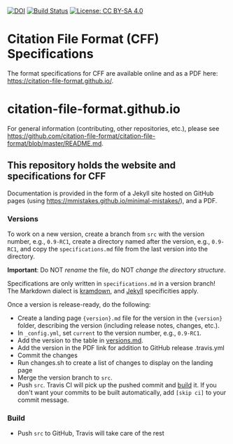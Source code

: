 [![DOI](https://zenodo.org/badge/DOI/10.5281/zenodo.1003150.svg)](https://doi.org/10.5281/zenodo.1003150) [![Build Status](https://travis-ci.org/citation-file-format/citation-file-format.github.io.svg?branch=src)](https://travis-ci.org/citation-file-format/citation-file-format.github.io) [![License: CC BY-SA 4.0](https://img.shields.io/badge/License-CC%20BY--SA%204.0-lightgrey.svg)](https://creativecommons.org/licenses/by-sa/4.0/)

# Citation File Format (CFF) Specifications

The format specifications for CFF are available online and as a PDF here: <https://citation-file-format.github.io/>.


# citation-file-format.github.io

For general information (contributing, other repositories, etc.), please see https://github.com/citation-file-format/citation-file-format/blob/master/README.md.

## This repository holds the website and specifications for CFF

Documentation is provided in the form of a Jekyll site hosted on GitHub pages (using https://mmistakes.github.io/minimal-mistakes/), and a PDF.

### Versions

To work on a new version, create a branch from `src` with the version number,
e.g., `0.9-RC1`, create a directory named after the version, e.g., `0.9-RC1`,
and copy the `specifications.md` file from the last version into the directory.

**Important**: Do NOT *rename* the file, do NOT *change the directory structure*.

Specifications are only written in `specifications.md` in a version branch!
The Markdown dialect is [kramdown](https://kramdown.gettalong.org/), and
[Jekyll](https://jekyllrb.com/) specificities apply.

Once a version is release-ready, do the following:

- Create a landing page `{version}.md` file for the version in the `{version}` folder, describing the version (including release notes, changes, etc.).
- In `_config.yml`, set `current` to the version number, e.g., `0.9-RC1`.
- Add the version to the table in [versions.md](https://github.com/citation-file-format/citation-file-format.github.io/blob/src/versions.md).
- Add the version in the PDF link for addition to GitHub release .travis.yml
- Commit the changes
- Run changes.sh to create a list of changes to display on the landing page
- Merge the version branch to `src`.
- Push `src`. Travis CI will pick up the pushed commit and [build](#build) it. If you don't want your commits to be built automatically, add `[skip ci]` to your commit message.

### Build

- Push `src` to GitHub, Travis will take care of the rest